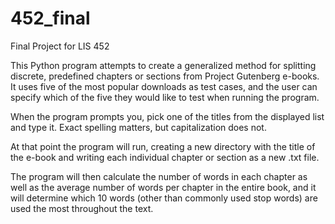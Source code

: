 # 452_final
Final Project for LIS 452

This Python program attempts to create a generalized method for splitting discrete, predefined chapters
or sections from Project Gutenberg e-books. It uses five of the most popular downloads as test cases,
and the user can specify which of the five they would like to test when running the program.

When the program prompts you, pick one of the titles from the displayed list and type it. Exact spelling
matters, but capitalization does not.

At that point the program will run, creating a new directory with the title of the e-book and writing
each individual chapter or section as a new .txt file.

The program will then calculate the number of words in each chapter as well as the average number of
words per chapter in the entire book, and it will determine which 10 words (other than commonly used
stop words) are used the most throughout the text.
